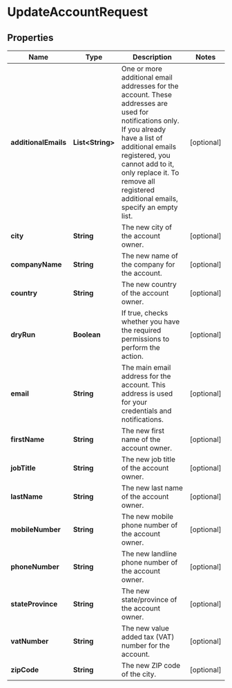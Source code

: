 

# UpdateAccountRequest


## Properties

| Name | Type | Description | Notes |
|------------ | ------------- | ------------- | -------------|
|**additionalEmails** | **List&lt;String&gt;** | One or more additional email addresses for the account. These addresses are used for notifications only. If you already have a list of additional emails registered, you cannot add to it, only replace it. To remove all registered additional emails, specify an empty list. |  [optional] |
|**city** | **String** | The new city of the account owner. |  [optional] |
|**companyName** | **String** | The new name of the company for the account. |  [optional] |
|**country** | **String** | The new country of the account owner. |  [optional] |
|**dryRun** | **Boolean** | If true, checks whether you have the required permissions to perform the action. |  [optional] |
|**email** | **String** | The main email address for the account. This address is used for your credentials and notifications. |  [optional] |
|**firstName** | **String** | The new first name of the account owner. |  [optional] |
|**jobTitle** | **String** | The new job title of the account owner. |  [optional] |
|**lastName** | **String** | The new last name of the account owner. |  [optional] |
|**mobileNumber** | **String** | The new mobile phone number of the account owner. |  [optional] |
|**phoneNumber** | **String** | The new landline phone number of the account owner. |  [optional] |
|**stateProvince** | **String** | The new state/province of the account owner. |  [optional] |
|**vatNumber** | **String** | The new value added tax (VAT) number for the account. |  [optional] |
|**zipCode** | **String** | The new ZIP code of the city. |  [optional] |



